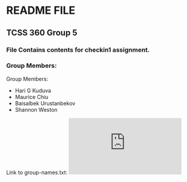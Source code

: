 # README FILE
## TCSS 360 Group 5
### File Contains contents for checkin1 assignment.
### Group Members:

Group Members:
- Hari G Kuduva
- Maurice Chiu
- Baisalbek Urustanbekov
- Shannon Weston

Link to group-names.txt: ![here](https://github.com/sriharikuduva/checkin1/blob/master/group-names.txt) 